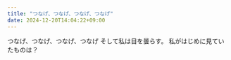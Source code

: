 ```yaml
---
title: "つなげ、つなげ、つなげ、つなげ"
date: 2024-12-20T14:04:22+09:00
---
```

つなげ、つなげ、つなげ、つなげ
そして私は目を曇らす。
私がはじめに見ていたものは？
